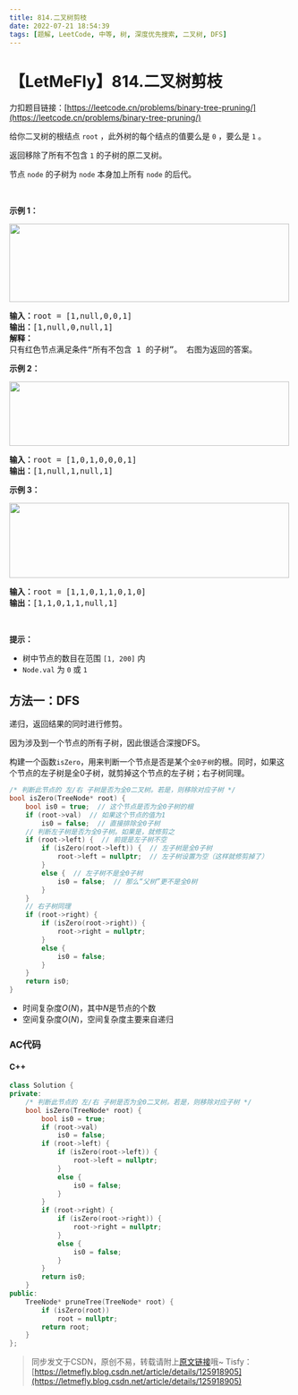 ```yaml
---
title: 814.二叉树剪枝
date: 2022-07-21 18:54:39
tags: [题解, LeetCode, 中等, 树, 深度优先搜索, 二叉树, DFS]
---
```


# 【LetMeFly】814.二叉树剪枝

力扣题目链接：[https://leetcode.cn/problems/binary-tree-pruning/](https://leetcode.cn/problems/binary-tree-pruning/)

<p>给你二叉树的根结点&nbsp;<code>root</code>&nbsp;，此外树的每个结点的值要么是 <code>0</code> ，要么是 <code>1</code> 。</p>

<p>返回移除了所有不包含 <code>1</code> 的子树的原二叉树。</p>

<p>节点 <code>node</code> 的子树为 <code>node</code> 本身加上所有 <code>node</code> 的后代。</p>

<p>&nbsp;</p>

<p><strong>示例 1：</strong></p>
<img alt="" src="https://s3-lc-upload.s3.amazonaws.com/uploads/2018/04/06/1028_2.png" style="width: 500px; height: 140px;" />
<pre>
<strong>输入：</strong>root = [1,null,0,0,1]
<strong>输出：</strong>[1,null,0,null,1]
<strong>解释：</strong>
只有红色节点满足条件“所有不包含 1 的子树”。 右图为返回的答案。
</pre>

<p><strong>示例 2：</strong></p>
<img alt="" src="https://s3-lc-upload.s3.amazonaws.com/uploads/2018/04/06/1028_1.png" style="width: 500px; height: 115px;" />
<pre>
<strong>输入：</strong>root = [1,0,1,0,0,0,1]
<strong>输出：</strong>[1,null,1,null,1]
</pre>

<p><strong>示例 3：</strong></p>
<img alt="" src="https://s3-lc-upload.s3.amazonaws.com/uploads/2018/04/05/1028.png" style="width: 500px; height: 134px;" />
<pre>
<strong>输入：</strong>root = [1,1,0,1,1,0,1,0]
<strong>输出：</strong>[1,1,0,1,1,null,1]
</pre>

<p>&nbsp;</p>

<p><strong>提示：</strong></p>

<ul>
	<li>树中节点的数目在范围 <code>[1, 200]</code> 内</li>
	<li><code>Node.val</code> 为 <code>0</code> 或 <code>1</code></li>
</ul>


    
## 方法一：DFS

递归，返回结果的同时进行修剪。

因为涉及到一个节点的所有子树，因此很适合深搜DFS。

构建一个函数```isZero```，用来判断一个节点是否是某个```全0子树```的根。同时，如果这个节点的左子树是全0子树，就剪掉这个节点的左子树；右子树同理。

```cpp
/* 判断此节点的 左/右 子树是否为全0二叉树。若是，则移除对应子树 */
bool isZero(TreeNode* root) {
	bool is0 = true;  // 这个节点是否为全0子树的根
	if (root->val)  // 如果这个节点的值为1
		is0 = false;  // 直接排除全0子树
	// 判断左子树是否为全0子树。如果是，就修剪之
	if (root->left) {  // 前提是左子树不空
		if (isZero(root->left)) {  // 左子树是全0子树
			root->left = nullptr;  // 左子树设置为空（这样就修剪掉了）
		}
		else {  // 左子树不是全0子树
			is0 = false;  // 那么“父树”更不是全0树
		}
	}
	// 右子树同理
	if (root->right) {
		if (isZero(root->right)) {
			root->right = nullptr;
		}
		else {
			is0 = false;
		}
	}
	return is0;
}
```

+ 时间复杂度$O(N)$，其中$N$是节点的个数
+ 空间复杂度$O(N)$，空间复杂度主要来自递归

### AC代码

#### C++

```cpp
class Solution {
private:
    /* 判断此节点的 左/右 子树是否为全0二叉树。若是，则移除对应子树 */
    bool isZero(TreeNode* root) {
        bool is0 = true;
        if (root->val)
            is0 = false;
        if (root->left) {
            if (isZero(root->left)) {
                root->left = nullptr;
            }
            else {
                is0 = false;
            }
        }
        if (root->right) {
            if (isZero(root->right)) {
                root->right = nullptr;
            }
            else {
                is0 = false;
            }
        }
        return is0;
    }
public:
    TreeNode* pruneTree(TreeNode* root) {
        if (isZero(root))
            root = nullptr;
        return root;
    }
};
```

> 同步发文于CSDN，原创不易，转载请附上[原文链接](https://blog.tisfy.eu.org/2022/07/21/LeetCode%200814.%E4%BA%8C%E5%8F%89%E6%A0%91%E5%89%AA%E6%9E%9D/)哦~
> Tisfy：[https://letmefly.blog.csdn.net/article/details/125918905](https://letmefly.blog.csdn.net/article/details/125918905)

